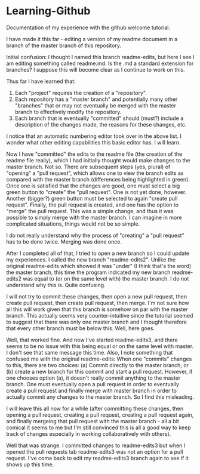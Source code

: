# Learning-Github
Documentation of my experience with the github welcome tutorial.

I have made it this far - editing a version of my readme document in a branch of the master branch of this repository. 

Initial confusion: I thought I named this branch readme-edits, but here I see I am editing something called readme.md. Is the .md a standard extension for branches? I suppose this will become clear as I continue to work on this.

Thus far I have learned that:
1. Each "project" requires the creation of a "repository".
2. Each repository has a "master branch" and potentially many other "branches" that or may not eventually be merged with the master branch to effectively modify the repository.
3. Each branch that is eventually "committed" should (must?) include a description of the changes made, the reasons for these changes, etc.

I notice that an automatic numbering editor took over in the above list. I wonder what other editing capabilities this basic editor has. I will learn.

Now I have "committed" the edits to the readme file (the creation of the readme file really), which I had initially thought would make changes to the master branch. Not so. There are subsequent steps (yes, plural) of "opening" a "pull request", which allows one to view the branch edits as compared with the master branch (differences being highlighted in green). Once one is satisfied that the changes are good, one must select a big green button to "create" the "pull request". One is not yet done, however. Another (bigger?) green button must be selected to again "create pull request". Finally, the pull request is created, and one has the option to "merge" the pull request. This was a simple change, and thus it was possible to simply merge with the master branch. I can imagine in more complicated situations, things would not be so simple.

I do not really understand why the process of "creating" a "pull request" has to be done twice. Merging was done once.

After I completed all of that, I tried to open a new branch so I could update my experiences. I called the new branch "readme-edits2". Unlike the original readme-edits which showed it was "under" (I think that's the word) the master branch, this time the program indicated my new branch readme-edits2 was equal to (or on the same level with) the master branch. I do not understand why this is. Quite confusing.

I will not try to commit these changes, then open a new pull request, then create pull request, then create pull request, then merge. I'm not sure how all this will work given that this branch is somehow on par with the master branch. This actually seems very counter-intuitive since the tutorial seemed to suggest that there was only one master branch and I thought therefore that every other branch must be below this. Well, here goes.

Well, that worked fine. And now I've started readme-edits3, and there seems to be no issue with this being equal or on the same level with master. I don't see that same message this time. Also, I note something that confused me with the original readme-edits: When one "commits" changes to this, there are two choices: (a) Commit directly to the master branch; or (b) create a new branch for this commit and start a pull request. However, if one chooses option (a), it doesn't really commit anything to the master branch. One must eventually open a pull request in order to eventually create a pull request and finally merge with master branch in order to actually commit any changes to the master branch. So I find this misleading.

I will leave this all now for a while (after committing these changes, then opening a pull request, creating a pull request, creating a pull request again, and finally mergeing that pull request with the master branch - all a bit comical it seems to me but I'm still convinced this is all a good way to keep track of changes especially in working collaboratively with others).

Well that was strange. I committed changes to readme-edits3 but when I opened the pull requests tab readme-edits3 was not an option for a pull request. I've come back to edit my readme-edits3 branch again to see if it shows up this time.
